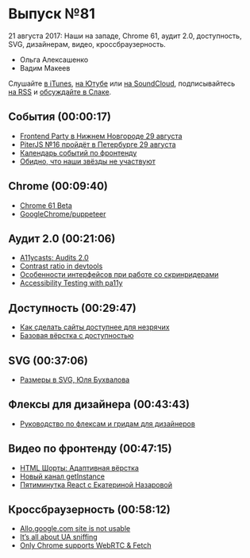 # Выпуск №81

21 августа 2017: Наши на западе, Chrome 61, аудит 2.0, доступность, SVG, дизайнерам, видео, кроссбраузерность.

- Ольга Алексашенко
- Вадим Макеев

Слушайте [в iTunes](https://itunes.apple.com/ru/podcast/veb-standarty/id1080500016), [на Ютубе](https://www.youtube.com/playlist?list=PLMBnwIwFEFHcwuevhsNXkFTcadeX5R1Go) или [на SoundCloud](https://soundcloud.com/web-standards), подписывайтесь [на RSS](https://pcr.apple.com/id1080500016) и [обсуждайте в Слаке](http://slack.web-standards.ru/).

## События (00:00:17)

- [Frontend Party в Нижнем Новгороде 29 августа](https://events.yandex.ru/events/meetings/29-aug-2017/)
- [PiterJS №16 пройдёт в Петербурге 29 августа](https://meetabit.com/events/piterjs-16)
- [Календарь событий по фронтенду](https://github.com/web-standards-ru/calendar)
- [Обидно, что наши звёзды не участвуют](https://web-standards.slack.com/archives/C09TBDY87/p1502881243000171)

## Chrome (00:09:40)

- [Chrome 61 Beta](https://blog.chromium.org/2017/08/chrome-61-beta-javascript-modules.html)
- [GoogleChrome/puppeteer](https://github.com/GoogleChrome/puppeteer)

## Аудит 2.0 (00:21:06)

- [A11ycasts: Audits 2.0](https://youtu.be/b0Q5Zp_yKaU)
- [Contrast ratio in devtools](https://remysharp.com/2017/08/17/contrast-ratio-in-devtools)
- [Особенности интерфейсов при работе со скринридерами](https://youtu.be/2nSib5UuR_g)
- [Accessibility Testing with pa11y](https://bitsofco.de/pa11y/)

## Доступность (00:29:47)

- [Как сделать сайты доступнее для незрячих](https://habr.ru/p/335442)
- [Базовая вёрстка с доступностью](https://htmlacademy.ru/intensive/htmlcss)

## SVG (00:37:06)

- [Размеры в SVG, Юля Бухвалова](http://css.yoksel.ru/svg-sizes/)

## Флексы для дизайнера (00:43:43)

- [Руководство по флексам и гридам для дизайнеров](http://css-live.ru/articles/rukovodstvo-po-fleksboksam-i-gridam-dlya-dizajnerov.html)

## Видео по фронтенду (00:47:15)

- [HTML Шорты: Адаптивная вёрстка](https://youtu.be/srUZ9E4qQlQ)
- [Новый канал getInstance](https://www.youtube.com/channel/UCEBHlT_L1ME6e9ixaRPp0wg)
- [Пятиминутка React с Екатериной Назаровой](http://5minreact.ru/31-getinstance/)

## Кроссбраузерность (00:58:12)

- [Allo.google.com site is not usable](https://webcompat.com/issues/8970)
- [It’s all about UA sniffing](https://twitter.com/pepelsbey_/status/897712883987075073)
- [Only Chrome supports WebRTC & Fetch](https://twitter.com/mbleigh/status/898235939855540224)
